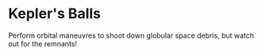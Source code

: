 # Kepler's Balls

Perform orbital maneuvres to shoot down globular space debris,
but watch out for the remnants!
